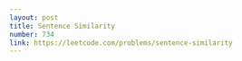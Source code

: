 ```yaml
---
layout: post
title: Sentence Similarity
number: 734
link: https://leetcode.com/problems/sentence-similarity
---
```

